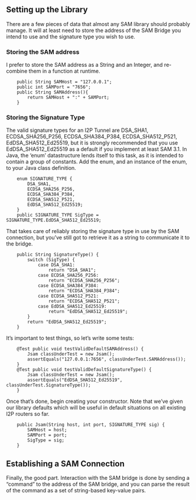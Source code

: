 

<h2 id="setting-up-the-library">Setting up the Library</h2>
<p>There are a few pieces of data that almost any SAM library should probably manage. It will at least need to store the address of the SAM Bridge you intend to use and the signature type you wish to use.</p>
<h3 id="storing-the-sam-address">Storing the SAM address</h3>
<p>I prefer to store the SAM address as a String and an Integer, and re-combine them in a function at runtime.</p>
<div class="sourceCode" id="cb1"><pre class="sourceCode java"><code class="sourceCode java"><a class="sourceLine" id="cb1-1" title="1">    <span class="kw">public</span> <span class="bu">String</span> SAMHost = <span class="st">&quot;127.0.0.1&quot;</span>;</a>
<a class="sourceLine" id="cb1-2" title="2">    <span class="kw">public</span> <span class="dt">int</span> SAMPort = <span class="st">&quot;7656&quot;</span>;</a>
<a class="sourceLine" id="cb1-3" title="3">    <span class="kw">public</span> <span class="bu">String</span> <span class="fu">SAMAddress</span>(){</a>
<a class="sourceLine" id="cb1-4" title="4">        <span class="kw">return</span> SAMHost + <span class="st">&quot;:&quot;</span> + SAMPort;</a>
<a class="sourceLine" id="cb1-5" title="5">    }</a></code></pre></div>
<h3 id="storing-the-signature-type">Storing the Signature Type</h3>
<p>The valid signature types for an I2P Tunnel are DSA_SHA1, ECDSA_SHA256_P256, ECDSA_SHA384_P384, ECDSA_SHA512_P521, EdDSA_SHA512_Ed25519, but it is strongly recommended that you use EdDSA_SHA512_Ed25519 as a default if you implement at least SAM 3.1. In Java, the ‘enum’ datastructure lends itself to this task, as it is intended to contain a group of constants. Add the enum, and an instance of the enum, to your Java class definition.</p>
<div class="sourceCode" id="cb2"><pre class="sourceCode java"><code class="sourceCode java"><a class="sourceLine" id="cb2-1" title="1">    <span class="kw">enum</span> SIGNATURE_TYPE {</a>
<a class="sourceLine" id="cb2-2" title="2">        DSA_SHA1,</a>
<a class="sourceLine" id="cb2-3" title="3">        ECDSA_SHA256_P256,</a>
<a class="sourceLine" id="cb2-4" title="4">        ECDSA_SHA384_P384,</a>
<a class="sourceLine" id="cb2-5" title="5">        ECDSA_SHA512_P521,</a>
<a class="sourceLine" id="cb2-6" title="6">        EdDSA_SHA512_Ed25519;</a>
<a class="sourceLine" id="cb2-7" title="7">    }</a>
<a class="sourceLine" id="cb2-8" title="8">    <span class="kw">public</span> SIGNATURE_TYPE SigType = SIGNATURE_TYPE.<span class="fu">EdDSA_SHA512_Ed25519</span>;</a></code></pre></div>
<p>That takes care of reliably storing the signature type in use by the SAM connection, but you’ve still got to retrieve it as a string to communicate it to the bridge.</p>
<div class="sourceCode" id="cb3"><pre class="sourceCode java"><code class="sourceCode java"><a class="sourceLine" id="cb3-1" title="1">    <span class="kw">public</span> <span class="bu">String</span> <span class="fu">SignatureType</span>() {</a>
<a class="sourceLine" id="cb3-2" title="2">        <span class="kw">switch</span> (SigType) {</a>
<a class="sourceLine" id="cb3-3" title="3">            <span class="kw">case</span> DSA_SHA1:</a>
<a class="sourceLine" id="cb3-4" title="4">                <span class="kw">return</span> <span class="st">&quot;DSA_SHA1&quot;</span>;</a>
<a class="sourceLine" id="cb3-5" title="5">            <span class="kw">case</span> ECDSA_SHA256_P256:</a>
<a class="sourceLine" id="cb3-6" title="6">                <span class="kw">return</span> <span class="st">&quot;ECDSA_SHA256_P256&quot;</span>;</a>
<a class="sourceLine" id="cb3-7" title="7">            <span class="kw">case</span> ECDSA_SHA384_P384:</a>
<a class="sourceLine" id="cb3-8" title="8">                <span class="kw">return</span> <span class="st">&quot;ECDSA_SHA384_P384&quot;</span>;</a>
<a class="sourceLine" id="cb3-9" title="9">            <span class="kw">case</span> ECDSA_SHA512_P521:</a>
<a class="sourceLine" id="cb3-10" title="10">                <span class="kw">return</span> <span class="st">&quot;ECDSA_SHA512_P521&quot;</span>;</a>
<a class="sourceLine" id="cb3-11" title="11">            <span class="kw">case</span> EdDSA_SHA512_Ed25519:</a>
<a class="sourceLine" id="cb3-12" title="12">                <span class="kw">return</span> <span class="st">&quot;EdDSA_SHA512_Ed25519&quot;</span>;</a>
<a class="sourceLine" id="cb3-13" title="13">        }</a>
<a class="sourceLine" id="cb3-14" title="14">        <span class="kw">return</span> <span class="st">&quot;EdDSA_SHA512_Ed25519&quot;</span>;</a>
<a class="sourceLine" id="cb3-15" title="15">    }</a></code></pre></div>
<p>It’s important to test things, so let’s write some tests:</p>
<div class="sourceCode" id="cb4"><pre class="sourceCode java"><code class="sourceCode java"><a class="sourceLine" id="cb4-1" title="1">    <span class="at">@Test</span> <span class="kw">public</span> <span class="dt">void</span> <span class="fu">testValidDefaultSAMAddress</span>() {</a>
<a class="sourceLine" id="cb4-2" title="2">        Jsam classUnderTest = <span class="kw">new</span> <span class="fu">Jsam</span>();</a>
<a class="sourceLine" id="cb4-3" title="3">        <span class="fu">assertEquals</span>(<span class="st">&quot;127.0.0.1:7656&quot;</span>, classUnderTest.<span class="fu">SAMAddress</span>());</a>
<a class="sourceLine" id="cb4-4" title="4">    }</a>
<a class="sourceLine" id="cb4-5" title="5">    <span class="at">@Test</span> <span class="kw">public</span> <span class="dt">void</span> <span class="fu">testValidDefaultSignatureType</span>() {</a>
<a class="sourceLine" id="cb4-6" title="6">        Jsam classUnderTest = <span class="kw">new</span> <span class="fu">Jsam</span>();</a>
<a class="sourceLine" id="cb4-7" title="7">        <span class="fu">assertEquals</span>(<span class="st">&quot;EdDSA_SHA512_Ed25519&quot;</span>, classUnderTest.<span class="fu">SignatureType</span>());</a>
<a class="sourceLine" id="cb4-8" title="8">    }</a></code></pre></div>
<p>Once that’s done, begin creating your constructor. Note that we’ve given our library defaults which will be useful in default situations on all existing I2P routers so far.</p>
<div class="sourceCode" id="cb5"><pre class="sourceCode java"><code class="sourceCode java"><a class="sourceLine" id="cb5-1" title="1">    <span class="kw">public</span> <span class="fu">Jsam</span>(<span class="bu">String</span> host, <span class="dt">int</span> port, SIGNATURE_TYPE sig) {</a>
<a class="sourceLine" id="cb5-2" title="2">        SAMHost = host;</a>
<a class="sourceLine" id="cb5-3" title="3">        SAMPort = port;</a>
<a class="sourceLine" id="cb5-4" title="4">        SigType = sig;</a>
<a class="sourceLine" id="cb5-5" title="5">    }</a></code></pre></div>
<h2 id="establishing-a-sam-connection">Establishing a SAM Connection</h2>
<p>Finally, the good part. Interaction with the SAM bridge is done by sending a “command” to the address of the SAM bridge, and you can parse the result of the command as a set of string-based key-value pairs.</p>
<div class="sourceCode" id="cb6"><pre class="sourceCode java"><code class="sourceCode java"></code></pre></div>


